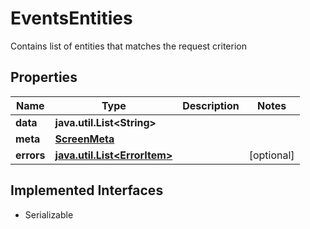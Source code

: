 

# EventsEntities

Contains list of entities that matches the request criterion

## Properties

Name | Type | Description | Notes
------------ | ------------- | ------------- | -------------
**data** | **java.util.List&lt;String&gt;** |  | 
**meta** | [**ScreenMeta**](ScreenMeta.md) |  | 
**errors** | [**java.util.List&lt;ErrorItem&gt;**](ErrorItem.md) |  |  [optional]


## Implemented Interfaces

* Serializable


